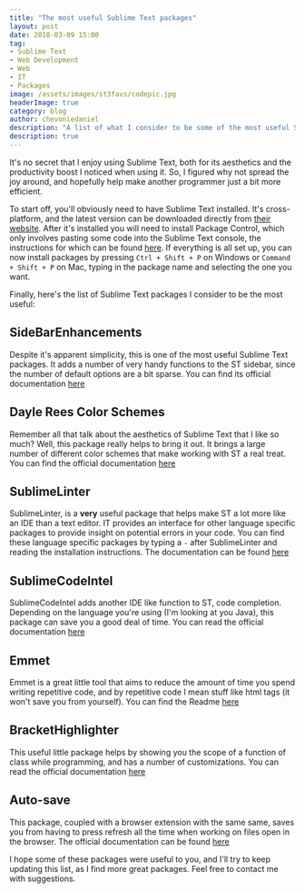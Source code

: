 ```yaml
---
title: "The most useful Sublime Text packages"
layout: post
date: 2018-03-09 15:00
tag:
- Sublime Text
- Web Development
- Web
- IT
- Packages
image: /assets/images/st3favs/codepic.jpg
headerImage: true
category: blog
author: chevoniedaniel
description: "A list of what I consider to be some of the most useful Sublime Text packages."
description: true
---
```


It's no secret that I enjoy using Sublime Text, both for its aesthetics and the productivity boost I noticed when using it. So, I figured why not spread the joy around, and hopefully help make another programmer just a bit more efficient.

To start off, you'll obviously need to have Sublime Text installed. It's cross-platform, and the latest version can be downloaded directly from [their website](https://www.sublimetext.com/3). After it's installed you will need to install Package Control, which only involves pasting some code into the Sublime Text console, the instructions for which can be found [here](https://packagecontrol.io/installation). If everything is all set up, you can now install packages by pressing `Ctrl + Shift + P` on Windows or `Command + Shift + P` on Mac, typing in the package name and selecting the one you want.

Finally, here's the list of Sublime Text packages I consider to be the most useful:


## Side​Bar​Enhancements

Despite it's apparent simplicity, this is one of the most useful Sublime Text packages. It adds a number of very handy functions to the ST sidebar, since the number of default options are a bit sparse. You can find its official documentation [here](https://packagecontrol.io/packages/SideBarEnhancements)


## Dayle Rees Color Schemes

Remember all that talk about the aesthetics of Sublime Text that I like so much? Well, this package really helps to bring it out. It brings a large number of different color schemes that make working with ST a real treat. You can find the official documentation [here](https://packagecontrol.io/packages/Dayle%20Rees%20Color%20Schemes)


## SublimeLinter

SublimeLinter, is a **very** useful package that helps make ST a lot more like an IDE than a text editor. IT provides an interface for other language specific packages to provide insight on potential errors in your code. You can find these language specific packages by typing a `-` after SublimeLinter and reading the installation instructions. The documentation can be found [here](https://packagecontrol.io/packages/SublimeLinter)


## Sublime​Code​Intel

Sublime​Code​Intel adds another IDE like function to ST, code completion. Depending on the language you're using (I'm looking at you Java), this package can save you a good deal of time. You can read the official documentation [here](https://packagecontrol.io/packages/SublimeCodeIntel)


## Emmet

Emmet is a great little tool that aims to reduce the amount of time you spend writing repetitive code, and by repetitive code I mean stuff like html tags (it won't save you from yourself). You can find the Readme [here](https://packagecontrol.io/packages/Emmet)


## Bracket​Highlighter

This useful little package helps by showing you the scope of a function of class while programming, and has a number of customizations.  You can read the official documentation [here](https://packagecontrol.io/packages/BracketHighlighter)


## Auto-save

This package, coupled with a browser extension with the same same, saves you from having to press refresh all the time when working on files open in the browser. The official documentation can be found [here](https://packagecontrol.io/packages/auto-save)


I hope some of these packages were useful to you, and I'll try to keep updating this list, as I find more great packages. Feel free to contact me with suggestions.
